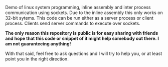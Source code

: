 Demo of linux system programming, inline assembly and inter process communication using sockets. Due to the inline assembly this only works on 32-bit sytems. This code can be run either as a server process or client process. Clients send server commands to execute over sockets.


**The only reason this repository is public is for easy sharing with friends and hope that this code or snippet of it
might help somebody out there. I am not guaranteeing anything!**

With that said, feel free to ask questions and I will try to help you, or at least point you in the right direction.
